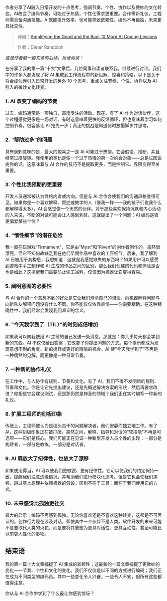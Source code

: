 
<!--
title: AI编程的危与机：10个案例剖析
cover: https://cdn.thenewstack.io/media/2025/08/6ab0895e-assistant.png
summary: 作者分享了AI融入日常开发的十点思考，强调节奏、个性、协作以及微妙的文化转变。AI改变了编码节奏，可能过于热情，个性化需求更重要。合作需新礼仪，工程师需具备沟通技能。AI既能提升效率，也可能导致依赖性。编码不再孤独，未来更具社交性。
-->

作者分享了AI融入日常开发的十点思考，强调节奏、个性、协作以及微妙的文化转变。AI改变了编码节奏，可能过于热情，个性化需求更重要。合作需新礼仪，工程师需具备沟通技能。AI既能提升效率，也可能导致依赖性。编码不再孤独，未来更具社交性。

> 译自：[Amplifying the Good and the Bad: 10 More AI Coding Lessons](https://thenewstack.io/amplifying-the-good-and-the-bad-10-more-ai-coding-lessons/)
> 
> 作者：Dieter Randolph

*这是作者前一篇文章的后续。另请阅读：*

在分享了我的第一篇“十大”文章后，几位同事和读者联系我，继续进行讨论。我们中的许多人都发现了将 AI 集成到工作流程中的新见解、惊喜和策略。以下是关于将合成伙伴引入日常开发的另外 10 个思考，重点关注节奏、个性、协作以及 AI 引入的微妙文化转变。

### 1. AI 改变了编码的节奏

过去，编码通常是一项独自、高度专注的活动。现在，有了 AI 作为对话伙伴，这个过程感觉更像是一场对话。有时这意味着更快的反馈循环，但也意味着学习如何控制节奏。很容易让 AI 抢先一步；真正的挑战是知道何时放慢脚步并思考。

### 2. “帮助过多”的问题

具有讽刺意味的是，最大的惊喜之一是 AI 可能过于热情。它会假设、推断，并且经常过度旋转。我使用的类比是像一个过于热情的第一次约会对象——总是试图说完你的话。这意味着与 AI 合作的技巧不是提取更多，而是控制它。界限变得至关重要。

### 3. 个性比我预期的更重要

开发人员通常被认为性格内省或内向。但是与 AI 合作会使我们的沟通风格变得可见。如果你是一个喜欢解释、叙述或教学的人（像我一样——我的孩子们说我什么都解释得太多），AI 会感觉像一个天然的伙伴。对于那些喜欢保持沉默和内心活动的人来说，不断的对话可能会让人感到刺耳。这就提出了一个问题：AI 编码是否更偏爱某些个性？

### 4. “惰性细节”的潜在危险

我一直在玩游戏“Firmament”，它是由“Myst”和“Riven”的创作者制作的。虽然很漂亮，但它不知何故缺乏我在他们早期作品中喜欢的工匠细节。后来，我了解到 AI 已被用于其构思，我想知道：这就是我感觉缺失的东西吗？如果用户可以感受到游戏中手工制作和 AI 生成的作品之间的区别，那么我们创建的代码和体验是否也是如此？这提醒我们需要防止偷工减料，仅仅因为机器让它变得容易。

### 5. 阐明意图的必要性

与 AI 合作的一个意想不到的好处是它让我们澄清自己的想法。向机器解释问题与向新队友解释问题没有什么不同。你不能仅仅依靠直觉——你需要精确。在这种精确性中，我们经常会发现我们*真正*的含义。

### 6. “今天我学到了（TIL）”的时刻成倍增加

如果我可以向我使用 AI 之前的自己发送一条消息，那就是：你几乎每天都会学到新的东西。AI 不仅仅给出答案；它改变了你提出问题的方式。每个提示都成为发现意想不到的角度、新的捷径或更好的隐喻的机会。AI 使“今天我学到了”不再是一种偶然的见解，而更像是一种日常节奏。

### 7. 一种新的协作礼仪

在工作中，与人协作有规则、节奏和文化。有了 AI，我们不得不发明新的规则、节奏和文化。你是让它先提出建议，还是先概述解决方案的形状，然后再要求改进？你相信它会建议测试，还是那仍然是神圣的领域？我们正在实时编写一种新的礼仪。

### 8. 扩展工程师的刻板印象

传统上，工程师被认为是埋头苦干的问题解决者，他们安静而独立地工作。有了 AI，这种刻板印象正在被打破。突然之间，解释、指导和对话的“软技能”不再是可选项——它们是核心。我们可能正在见证一种新型开发人员个性的出现：一部分是构建者，一部分是教练，一部分是对话者。

### 9. AI 既放大了纪律性，也放大了漂移

如果使用得当，AI 可以使我们更敏锐、更有纪律性。它可以使我们的约定保持一致，提醒我们注意边缘情况，并帮助我们进行模块化思考。但是它也会使我们漂移，跳过基本原理并依赖机器的假设。区别不在于工具；而在于我们使用它的方式。

### 10. 未来感觉比孤独更社交

最大的启示：编码不再感到孤独。无论你喜欢还是不喜欢这种转变，这都是不可否认的。创作行为现在涉及对话，即使其中一个伙伴不是人类。软件开发的未来可能不是要取代人类的火花，而是要将其重塑为更具对话性、更具互动性，甚至可能比以前更人性化的事物。

## 结束语

我的第一篇十大文章捕捉了 AI 集成的新颖性；这最新的一篇文章捕捉了更微妙的变化——节奏、个性和文化的变化。我们不仅仅是以不同的方式进行编码；我们正在成为不同类型的编码员。其中一些变化令人兴奋，一些令人不安，但所有这些都值得注意。

你从与 AI 合作中学到了什么最让你感到惊讶？